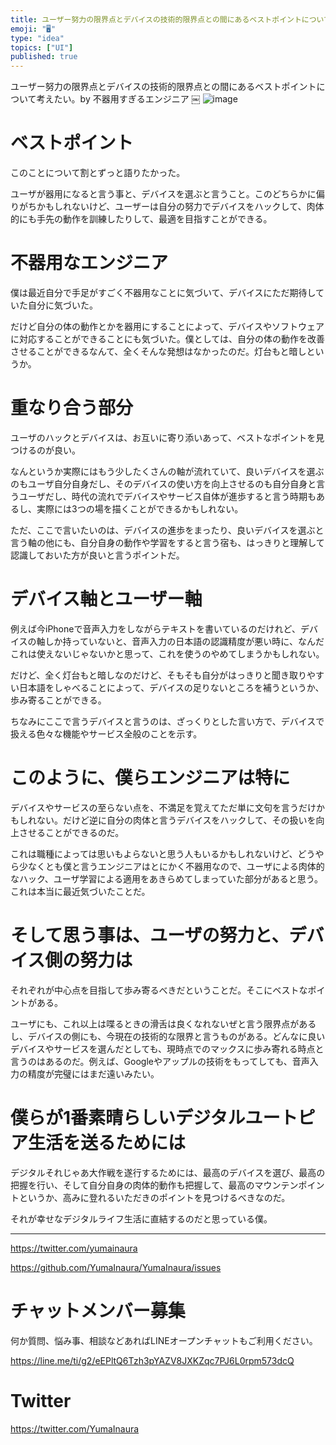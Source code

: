 ```yaml
---
title: ユーザー努力の限界点とデバイスの技術的限界点との間にあるベストポイントについて考えたい。by 不器用すぎるエンジニア
emoji: "🖥"
type: "idea"
topics: ["UI"]
published: true
---
```


ユーザー努力の限界点とデバイスの技術的限界点との間にあるベストポイントについて考えたい。by 不器用すぎるエンジニア
￼
![image](https://user-images.githubusercontent.com/13635059/51093241-dc72bc80-17e4-11e9-9256-e1fccccff2ac.png)

# ベストポイント

このことについて割とずっと語りたかった。

ユーザが器用になると言う事と、デバイスを選ぶと言うこと。このどちらかに偏りがちかもしれないけど、ユーザーは自分の努力でデバイスをハックして、肉体的にも手先の動作を訓練したりして、最適を目指すことができる。

# 不器用なエンジニア

僕は最近自分で手足がすごく不器用なことに気づいて、デバイスにただ期待していた自分に気づいた。

だけど自分の体の動作とかを器用にすることによって、デバイスやソフトウェアに対応することができることにも気づいた。僕としては、自分の体の動作を改善させることができるなんて、全くそんな発想はなかったのだ。灯台もと暗しというか。

#	重なり合う部分

ユーザのハックとデバイスは、お互いに寄り添いあって、ベストなポイントを見つけるのが良い。

なんというか実際にはもう少したくさんの軸が流れていて、良いデバイスを選ぶのもユーザ自分自身だし、そのデバイスの使い方を向上させるのも自分自身と言うユーザだし、時代の流れでデバイスやサービス自体が進歩すると言う時期もあるし、実際には3つの場を描くことができるかもしれない。

ただ、ここで言いたいのは、デバイスの進歩をまったり、良いデバイスを選ぶと言う軸の他にも、自分自身の動作や学習をすると言う宿も、はっきりと理解して認識しておいた方が良いと言うポイントだ。

#	デバイス軸とユーザー軸

例えば今iPhoneで音声入力をしながらテキストを書いているのだけれど、デバイスの軸しか持っていないと、音声入力の日本語の認識精度が悪い時に、なんだこれは使えないじゃないかと思って、これを使うのやめてしまうかもしれない。

だけど、全く灯台もと暗しなのだけど、そもそも自分がはっきりと聞き取りやすい日本語をしゃべることによって、デバイスの足りないところを補うというか、歩み寄ることができる。

ちなみにここで言うデバイスと言うのは、ざっくりとした言い方で、デバイスで扱える色々な機能やサービス全般のことを示す。

# このように、僕らエンジニアは特に

デバイスやサービスの至らない点を、不満足を覚えてただ単に文句を言うだけかもしれない。だけど逆に自分の肉体と言うデバイスをハックして、その扱いを向上させることができるのだ。

これは職種によっては思いもよらないと思う人もいるかもしれないけど、どうやら少なくとも僕と言うエンジニアはとにかく不器用なので、ユーザによる肉体的なハック、ユーザ学習による適用をあきらめてしまっていた部分があると思う。これは本当に最近気づいたことだ。

#	 そして思う事は、ユーザの努力と、デバイス側の努力は

それぞれが中心点を目指して歩み寄るべきだということだ。そこにベストなポイントがある。

ユーザにも、これ以上は喋るときの滑舌は良くなれないぜと言う限界点があるし、デバイスの側にも、今現在の技術的な限界と言うものがある。どんなに良いデバイスやサービスを選んだとしても、現時点でのマックスに歩み寄れる時点と言うのはあるのだ。例えば、Googleやアップルの技術をもってしても、音声入力の精度が完璧にはまだ遠いみたい。

#	僕らが1番素晴らしいデジタルユートピア生活を送るためには

デジタルそれじゃあ大作戦を遂行するためには、最高のデバイスを選び、最高の把握を行い、そして自分自身の肉体的動作も把握して、最高のマウンテンポイントというか、高みに登れるいただきのポイントを見つけるべきなのだ。


それが幸せなデジタルライフ生活に直結するのだと思っている僕。


---

https://twitter.com/yumainaura

https://github.com/YumaInaura/YumaInaura/issues









<!-- Update From Qiita API -->

# チャットメンバー募集


何か質問、悩み事、相談などあればLINEオープンチャットもご利用ください。

https://line.me/ti/g2/eEPltQ6Tzh3pYAZV8JXKZqc7PJ6L0rpm573dcQ





# Twitter


https://twitter.com/YumaInaura


<!-- Update From Qiita API -->


